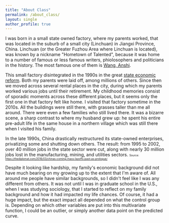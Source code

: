 ```yaml
---
title: "About Class"
permalink: /about_class/
layout: single
author_profile: true
---
```


I was born in a small state owned factory, where my parents worked, that was located in the suburb of a small city (Linchuan) in Jiangxi Province, China. Linchuan (or the Greater Fuzhou Area where Linchuan is located), was known by a nickname "Hometown of Talented", because it was home to a number of famous or less famous writers, phiolosophers and politicians in the history. The most famous one of them is [Wang, Anshi](https://en.wikipedia.org/wiki/Wang_Anshi).

This small factory disintegrated in the 1990s in the great [state economic reform](https://en.wikipedia.org/wiki/Chinese_economic_reform). Both my parents were laid off, among millions of others. Since then we moved across several rental places in the city, during which my parents worked various jobs until their retirement. My childhood memories consist of sporadic moments across these different places, but it seems only the first one in that factory felt like home. I visited that factory sometime in the 2010s. All the buildings were still there, with grasses taller than me all around. There were even a few families who still lived there. It was a bizarre scene, a sharp contrast to where my husband grew up: he spent his entire pre-adult life in the same house in a northern village which was still there when I visited his family.

>
In the late 1990s, China drastically restructured its state-owned enterprises, privatizing some and shutting down others. The result: from 1995 to 2002, over 40 million jobs in the state sector were cut, along with nearly 30 million jobs lost in the manufacturing, mining, and utilities sectors.
<span style="font-size:0.6em;">Source: https://thediplomat.com/2016/03/chinas-coming-mass-layoffs-past-as-prologue/</span>

Despite it looking like hardship, my family's economic background did not have much bearing on my growing up to the extent that I'm aware of. All around me people have similar backgrounds, so I didn't feel like I was any different from others. It was not until I was in graduate school in the U.S., when I was studying sociology, that I started to reflect on my family background and how it had impacted my life chances. Of course, it had a huge impact, but the exact impact all depended on what the control group is. Depending on which other variables are put into this multivariate function, I could be an outlier, or simply another data point on the predicted curve.

